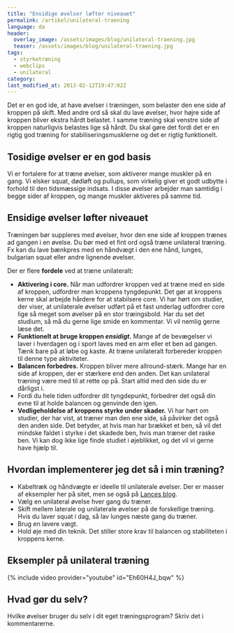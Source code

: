 ```yaml
---
title: "Ensidige øvelser løfter niveauet"
permalink: /artikel/unilateral-traening
language: da
header:
  overlay_image: /assets/images/blog/unilateral-traening.jpg
  teaser: /assets/images/blog/unilateral-traening.jpg
tags:
  - styrketræning
  - webclips
  - unilateral
category:
last_modified_at: 2013-02-12T19:47:02Z
---
```


Det er en god ide, at have øvelser i træningen, som belaster den ene side af kroppen på skift. Med andre ord så skal du lave øvelser, hvor højre side af kroppen bliver ekstra hårdt belastet. I samme træning skal venstre side af kroppen naturligvis belastes lige så hårdt. Du skal gøre det fordi det er en rigtig god træning for stabiliseringsmusklerne og det er rigtig funktionelt.

## Tosidige øvelser er en god basis

Vi er fortalere for at træne øvelser, som aktiverer mange muskler på en gang. Vi elsker squat, dødløft og pullups, som virkelig giver et godt udbytte i forhold til den tidsmæssige indsats. I disse øvelser arbejder man samtidig i begge sider af kroppen, og mange muskler aktiveres på samme tid.

## Ensidige øvelser løfter niveauet

Træningen bør suppleres med øvelser, hvor den ene side af kroppen trænes ad gangen i en øvelse. Du bør med et fint ord også træne unilateral træning. Fx kan du lave bænkpres med en håndvægt i den ene hånd, lunges, bulgarian squat eller andre lignende øvelser.

Der er flere **fordele** ved at træne unilateralt:

- **Aktivering i core.** Når man udfordrer kroppen ved at træne med en side af kroppen, udfordrer man kroppens tyngdepunkt. Det gør at kroppens kerne skal arbejde hårdere for at stabilsere core. Vi har hørt om studier, der viser, at unilaterale øvelser udført på et fast underlag udfordrer core lige så meget som øvelser på en stor træingsbold. Har du set det studium, så må du gerne lige smide en kommentar. Vi vil nemlig gerne læse det.
- **Funktionelt at bruge kroppen _ensidigt._** Mange af de bevægelser vi laver i hverdagen og i sport laves med en arm eller et ben ad gangen. Tænk bare på at løbe og kaste. At træne unilateralt forbereder kroppen til denne type aktiviteter.
- **Balancen forbedres.** Kroppen bliver mere allround-stærk. Mange har en side af kroppen, der er stærkere end den anden. Det kan unilateral træning være med til at rette op på. Start altid med den side du er dårligst i.
- Fordi du hele tiden udfordrer dit tyngdepunkt, forbedrer det også din evne til at holde balancen og genvinde den igen.
- **Vedligeholdelse af kroppens styrke under skader.** Vi har hørt om studier, der har vist, at træner man den ene side, så påvirker det også den anden side. Det betyder, at hvis man har brækket et ben, så vil det mindske faldet i styrke i det skadede ben, hvis man træner det raske ben. Vi kan dog ikke lige finde studiet i øjeblikket, og det vil vi gerne have hjælp til.

## Hvordan implementerer jeg det så i min træning?

- Kabeltræk og håndvægte er ideelle til unilaterale øvelser. Der er masser af eksempler her på sitet, men se også på [Lances blog](http://lancebreger.blogspot.com/2009/10/unilateral-training-part-3.html).
- Vælg en unilateral øvelse hver gang du træner.
- Skift mellem laterale og unilaterale øvelser på de forskellige træning. Hvis du laver squat i dag, så lav lunges næste gang du træner.
- Brug en lavere vægt.
- Hold øje med din teknik. Det stiller store krav til balancen og stabiliteten i kroppens kerne.

## Eksempler på unilateral træning

{% include video provider="youtube" id="Eh60H4J_bqw" %}

## Hvad gør du selv?

Hvilke øvelser bruger du selv i dit eget træningsprogram? Skriv det i kommentarerne.
